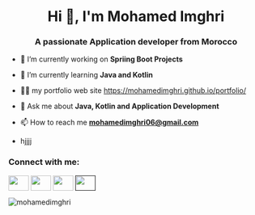 <h1 align="center">Hi 👋, I'm Mohamed Imghri</h1>
<h3 align="center">A passionate Application developer from Morocco</h3>


- 🔭 I’m currently working on **Spriing Boot Projects**

- 🌱 I’m currently learning **Java and Kotlin**

- 👨‍💻 my portfolio web site https://mohamedimghri.github.io/portfolio/

- 💬 Ask me about **Java, Kotlin  and Application Development**

- 📫 How to reach me **mohamedimghri06@gmail.com**

- hjjjj

                       

<h3 align="left">Connect with me:</h3>
<p align="left">
<a href="https://www.facebook.com/talwatt" target="blank"><img align="center" src="https://raw.githubusercontent.com/rahuldkjain/github-profile-readme-generator/master/src/images/icons/Social/facebook.svg" alt="" height="30" width="40" /></a>
<a href="https://www.linkedin.com/in/mohamed-imghri-b6a251342/" target="blank"><img align="center" src="https://raw.githubusercontent.com/rahuldkjain/github-profile-readme-generator/master/src/images/icons/Social/linked-in-alt.svg" alt="" height="30" width="40" /></a>
<a href="https://www.instagram.com/mohameed.im/" target="blank"><img align="center" src="https://raw.githubusercontent.com/rahuldkjain/github-profile-readme-generator/master/src/images/icons/Social/instagram.svg" alt="" height="30" width="40" /></a>
<a href="" target="blank"><img align="center" src="https://raw.githubusercontent.com/rahuldkjain/github-profile-readme-generator/master/src/images/icons/Social/twitter.svg" alt="" height="30" width="40" /></a>
</p>
<p><img align="left" src="https://github-readme-stats.vercel.app/api/top-langs?username=mohamedimghri&show_icons=true&locale=en&layout=compact" alt="mohamedimghri" /></p>
